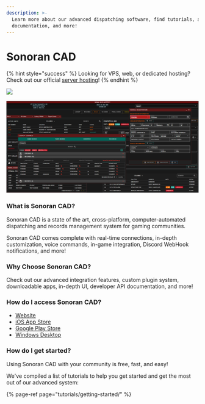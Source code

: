 ```yaml
---
description: >-
  Learn more about our advanced dispatching software, find tutorials, access API
  documentation, and more!
---
```


# Sonoran CAD

{% hint style="success" %}
Looking for VPS, web, or dedicated hosting? Check out our official [server hosting](vps-hosting-1/vps-hosting.md)!
{% endhint %}

![](.gitbook/assets/sonorancad-logo_full.png)

![Sonoran CAD&apos;s advanced dispatching and record management system](.gitbook/assets/image%20%2893%29.png)

### What is Sonoran CAD?

Sonoran CAD is a state of the art, cross-platform, computer-automated dispatching and records management system for gaming communities.

Sonoran CAD comes complete with real-time connections, in-depth customization, voice commands, in-game integration, Discord WebHook notifications, and more!

### Why Choose Sonoran CAD?

Check out our advanced integration features, custom plugin system, downloadable apps, in-depth UI, developer API documentation, and more!

### How do I access Sonoran CAD?

* [Website](https://sonorancad.com/app/)
* [iOS App Store](https://apps.apple.com/us/app/sonoran-cad/id1496539456)
* [Google Play Store](https://play.google.com/store/apps/details?id=sonorancadmdt.app&hl=en_US)
* [Windows Desktop](https://github.com/SonoranBrian/sc2_quasar/releases/latest/download/Sonoran-CAD-Setup.exe)

### How do I get started?

Using Sonoran CAD with your community is free, fast, and easy!  
  
We've compiled a list of tutorials to help you get started and get the most out of our advanced system:

{% page-ref page="tutorials/getting-started/" %}



